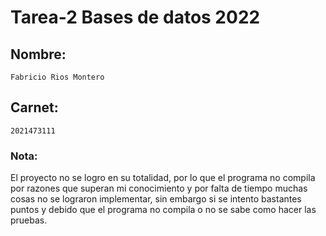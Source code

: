 # Tarea-2 Bases de datos 2022
## Nombre:

    Fabricio Rios Montero

## Carnet:
    2021473111
    
### Nota:
El proyecto no se logro en su totalidad, por lo que el programa no compila por razones que superan mi conocimiento y por falta de tiempo muchas cosas no se lograron implementar, sin embargo si se intento bastantes puntos y debido que el programa no compila o no se sabe como hacer las pruebas.

